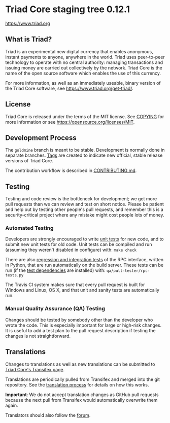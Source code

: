 Triad Core staging tree 0.12.1
===============================

https://www.triad.org


What is Triad?
----------------

Triad is an experimental new digital currency that enables anonymous, instant
payments to anyone, anywhere in the world. Triad uses peer-to-peer technology
to operate with no central authority: managing transactions and issuing money
are carried out collectively by the network. Triad Core is the name of the open
source software which enables the use of this currency.

For more information, as well as an immediately useable, binary version of
the Triad Core software, see https://www.triad.org/get-triad/.


License
-------

Triad Core is released under the terms of the MIT license. See [COPYING](COPYING) for more
information or see https://opensource.org/licenses/MIT.

Development Process
-------------------

The `goldmine` branch is meant to be stable. Development is normally done in separate branches.
[Tags](https://github.com/TriadCore/triad/tags) are created to indicate new official,
stable release versions of Triad Core.

The contribution workflow is described in [CONTRIBUTING.md](CONTRIBUTING.md).

Testing
-------

Testing and code review is the bottleneck for development; we get more pull
requests than we can review and test on short notice. Please be patient and help out by testing
other people's pull requests, and remember this is a security-critical project where any mistake might cost people
lots of money.

### Automated Testing

Developers are strongly encouraged to write [unit tests](/doc/unit-tests.md) for new code, and to
submit new unit tests for old code. Unit tests can be compiled and run
(assuming they weren't disabled in configure) with: `make check`

There are also [regression and integration tests](/qa) of the RPC interface, written
in Python, that are run automatically on the build server.
These tests can be run (if the [test dependencies](/qa) are installed) with: `qa/pull-tester/rpc-tests.py`

The Travis CI system makes sure that every pull request is built for Windows
and Linux, OS X, and that unit and sanity tests are automatically run.

### Manual Quality Assurance (QA) Testing

Changes should be tested by somebody other than the developer who wrote the
code. This is especially important for large or high-risk changes. It is useful
to add a test plan to the pull request description if testing the changes is
not straightforward.

Translations
------------

Changes to translations as well as new translations can be submitted to
[Triad Core's Transifex page](https://www.transifex.com/projects/p/triad/).

Translations are periodically pulled from Transifex and merged into the git repository. See the
[translation process](doc/translation_process.md) for details on how this works.

**Important**: We do not accept translation changes as GitHub pull requests because the next
pull from Transifex would automatically overwrite them again.

Translators should also follow the [forum](https://www.triad.org/forum/topic/triad-worldwide-collaboration.88/).
